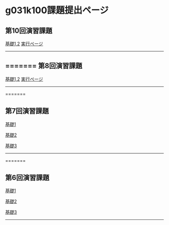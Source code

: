 g031k100課題提出ページ
=======
第10回演習課題
----------------

[基礎1,2](https://github.com/tahashidayon/g031k100_k/blob/master/cake/app/Controller/BoardsController.php)
[実行ページ](http://49.212.46.130/~g031k100/cake/Boards/login)


------------
=======
第8回演習課題
----------------

[基礎1,2](https://github.com/tahashidayon/g031k100_k/blob/master/cake/app/Controller/BoardsController.php)
[実行ページ](http://49.212.46.130/~g031k100/cake/Boards/login)


------------
=======

第7回演習課題
----------------

[基礎1](http://www.cakephp.org) 

[基礎2](https://github.com/tahashidayon/g031k100_kadai/blob/master/cake/app/Controller/MushupController.php)

[基礎3](https://github.com/tahashidayon/g031k100_kadai/blob/master/cake/app/Controller/JoinController.php)


------------
=======

第6回演習課題
----------------

[基礎1](http://www.cakephp.org) 

[基礎2](https://github.com/tahashidayon/g031k100_kadai/blob/master/cake/app/Controller/MushupController.php)

[基礎3](https://github.com/tahashidayon/g031k100_kadai/blob/master/cake/app/Controller/JoinController.php)


------------

